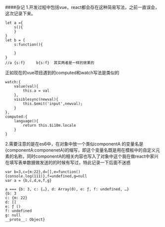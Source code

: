 ####杂记
1.开发过程中包括vue，react都会存在这种简易写法，之前一直误会，这次记录下来。
```
let a ={
    s(){
    }
}
let b = {
    s:function(){

    }
}
//a {s:f}     b{s:f}  其实两者是一样的效果的
```
正如现在的vue项目遇到的computed和watch写法是类似的
```
watch:{
    value(val){
        this.a = val
    },
    visiblesync(newval){
        this.$emit('input',newval);
    }
},
computed:{
    language(){
        return this.$i18m.locale
    }
}
```
2.需要注意的是在es6中，在对象中放一个类似componentA 的变量名是 {componentA:componenetA}的缩写，即这个变量名既是用在模板中的自定义元素的名称，同时componentA的相关内容也写入了对象中这个我在做react中家兴在填写表单数据做发送的的时候有写过，特此记录一下后面不迷惑
```
var b=3,c={m:22},d=[],e=function(){console.log(111)},f=undefined,g=null
var a = {b,c,d,e,f,g}

a === {b: 3, c: {…}, d: Array(0), e: ƒ, f: undefined, …}
{b: 3
c: {m: 22}
d: []
e: ƒ ()
f: undefined
g: null
__proto__: Object}
```